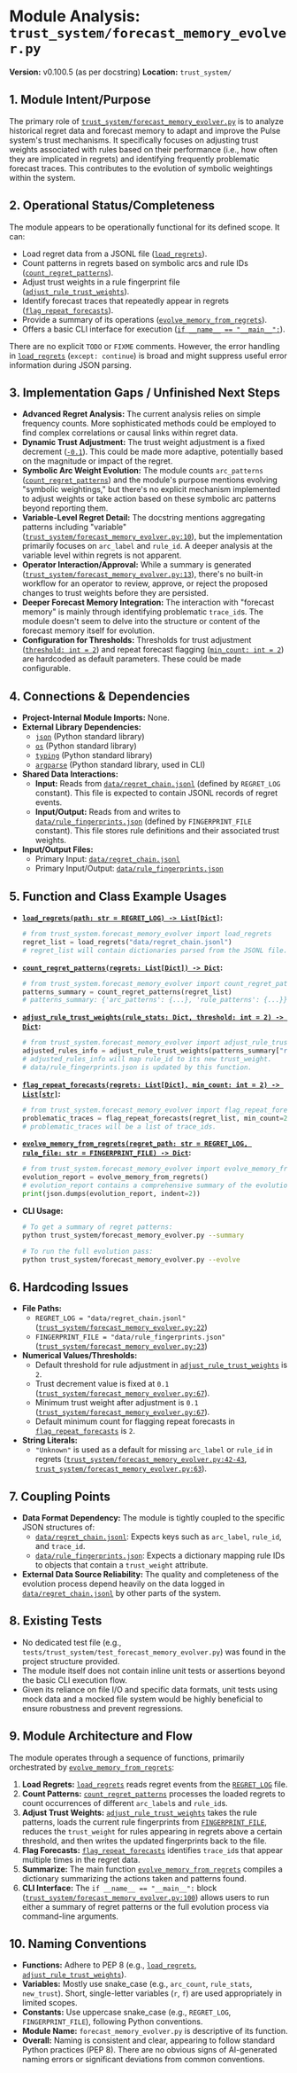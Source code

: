 # Module Analysis: `trust_system/forecast_memory_evolver.py`

**Version:** v0.100.5 (as per docstring)
**Location:** `trust_system/`

## 1. Module Intent/Purpose

The primary role of [`trust_system/forecast_memory_evolver.py`](trust_system/forecast_memory_evolver.py:1) is to analyze historical regret data and forecast memory to adapt and improve the Pulse system's trust mechanisms. It specifically focuses on adjusting trust weights associated with rules based on their performance (i.e., how often they are implicated in regrets) and identifying frequently problematic forecast traces. This contributes to the evolution of symbolic weightings within the system.

## 2. Operational Status/Completeness

The module appears to be operationally functional for its defined scope. It can:
*   Load regret data from a JSONL file ([`load_regrets`](trust_system/forecast_memory_evolver.py:25)).
*   Count patterns in regrets based on symbolic arcs and rule IDs ([`count_regret_patterns`](trust_system/forecast_memory_evolver.py:37)).
*   Adjust trust weights in a rule fingerprint file ([`adjust_rule_trust_weights`](trust_system/forecast_memory_evolver.py:51)).
*   Identify forecast traces that repeatedly appear in regrets ([`flag_repeat_forecasts`](trust_system/forecast_memory_evolver.py:76)).
*   Provide a summary of its operations ([`evolve_memory_from_regrets`](trust_system/forecast_memory_evolver.py:85)).
*   Offers a basic CLI interface for execution ([`if __name__ == "__main__":`](trust_system/forecast_memory_evolver.py:100)).

There are no explicit `TODO` or `FIXME` comments. However, the error handling in [`load_regrets`](trust_system/forecast_memory_evolver.py:33) (`except: continue`) is broad and might suppress useful error information during JSON parsing.

## 3. Implementation Gaps / Unfinished Next Steps

*   **Advanced Regret Analysis:** The current analysis relies on simple frequency counts. More sophisticated methods could be employed to find complex correlations or causal links within regret data.
*   **Dynamic Trust Adjustment:** The trust weight adjustment is a fixed decrement ([`-0.1`](trust_system/forecast_memory_evolver.py:67)). This could be made more adaptive, potentially based on the magnitude or impact of the regret.
*   **Symbolic Arc Weight Evolution:** The module counts `arc_patterns` ([`count_regret_patterns`](trust_system/forecast_memory_evolver.py:47)) and the module's purpose mentions evolving "symbolic weightings," but there's no explicit mechanism implemented to adjust weights or take action based on these symbolic arc patterns beyond reporting them.
*   **Variable-Level Regret Detail:** The docstring mentions aggregating patterns including "variable" ([`trust_system/forecast_memory_evolver.py:10`](trust_system/forecast_memory_evolver.py:10)), but the implementation primarily focuses on `arc_label` and `rule_id`. A deeper analysis at the variable level within regrets is not apparent.
*   **Operator Interaction/Approval:** While a summary is generated ([`trust_system/forecast_memory_evolver.py:13`](trust_system/forecast_memory_evolver.py:13)), there's no built-in workflow for an operator to review, approve, or reject the proposed changes to trust weights before they are persisted.
*   **Deeper Forecast Memory Integration:** The interaction with "forecast memory" is mainly through identifying problematic `trace_id`s. The module doesn't seem to delve into the structure or content of the forecast memory itself for evolution.
*   **Configuration for Thresholds:** Thresholds for trust adjustment ([`threshold: int = 2`](trust_system/forecast_memory_evolver.py:51)) and repeat forecast flagging ([`min_count: int = 2`](trust_system/forecast_memory_evolver.py:76)) are hardcoded as default parameters. These could be made configurable.

## 4. Connections & Dependencies

*   **Project-Internal Module Imports:** None.
*   **External Library Dependencies:**
    *   [`json`](https://docs.python.org/3/library/json.html) (Python standard library)
    *   [`os`](https://docs.python.org/3/library/os.html) (Python standard library)
    *   [`typing`](https://docs.python.org/3/library/typing.html) (Python standard library)
    *   [`argparse`](https://docs.python.org/3/library/argparse.html) (Python standard library, used in CLI)
*   **Shared Data Interactions:**
    *   **Input:** Reads from [`data/regret_chain.jsonl`](data/regret_chain.jsonl) (defined by `REGRET_LOG` constant). This file is expected to contain JSONL records of regret events.
    *   **Input/Output:** Reads from and writes to [`data/rule_fingerprints.json`](data/rule_fingerprints.json) (defined by `FINGERPRINT_FILE` constant). This file stores rule definitions and their associated trust weights.
*   **Input/Output Files:**
    *   Primary Input: [`data/regret_chain.jsonl`](data/regret_chain.jsonl)
    *   Primary Input/Output: [`data/rule_fingerprints.json`](data/rule_fingerprints.json)

## 5. Function and Class Example Usages

*   **[`load_regrets(path: str = REGRET_LOG) -> List[Dict]`](trust_system/forecast_memory_evolver.py:25):**
    ```python
    # from trust_system.forecast_memory_evolver import load_regrets
    regret_list = load_regrets("data/regret_chain.jsonl")
    # regret_list will contain dictionaries parsed from the JSONL file.
    ```
*   **[`count_regret_patterns(regrets: List[Dict]) -> Dict`](trust_system/forecast_memory_evolver.py:37):**
    ```python
    # from trust_system.forecast_memory_evolver import count_regret_patterns
    patterns_summary = count_regret_patterns(regret_list)
    # patterns_summary: {'arc_patterns': {...}, 'rule_patterns': {...}}
    ```
*   **[`adjust_rule_trust_weights(rule_stats: Dict, threshold: int = 2) -> Dict`](trust_system/forecast_memory_evolver.py:51):**
    ```python
    # from trust_system.forecast_memory_evolver import adjust_rule_trust_weights
    adjusted_rules_info = adjust_rule_trust_weights(patterns_summary["rule_patterns"], threshold=3)
    # adjusted_rules_info will map rule_id to its new trust_weight.
    # data/rule_fingerprints.json is updated by this function.
    ```
*   **[`flag_repeat_forecasts(regrets: List[Dict], min_count: int = 2) -> List[str]`](trust_system/forecast_memory_evolver.py:76):**
    ```python
    # from trust_system.forecast_memory_evolver import flag_repeat_forecasts
    problematic_traces = flag_repeat_forecasts(regret_list, min_count=2)
    # problematic_traces will be a list of trace_ids.
    ```
*   **[`evolve_memory_from_regrets(regret_path: str = REGRET_LOG, rule_file: str = FINGERPRINT_FILE) -> Dict`](trust_system/forecast_memory_evolver.py:85):**
    ```python
    # from trust_system.forecast_memory_evolver import evolve_memory_from_regrets
    evolution_report = evolve_memory_from_regrets()
    # evolution_report contains a comprehensive summary of the evolution pass.
    print(json.dumps(evolution_report, indent=2))
    ```
*   **CLI Usage:**
    ```bash
    # To get a summary of regret patterns:
    python trust_system/forecast_memory_evolver.py --summary

    # To run the full evolution pass:
    python trust_system/forecast_memory_evolver.py --evolve
    ```

## 6. Hardcoding Issues

*   **File Paths:**
    *   `REGRET_LOG = "data/regret_chain.jsonl"` ([`trust_system/forecast_memory_evolver.py:22`](trust_system/forecast_memory_evolver.py:22))
    *   `FINGERPRINT_FILE = "data/rule_fingerprints.json"` ([`trust_system/forecast_memory_evolver.py:23`](trust_system/forecast_memory_evolver.py:23))
*   **Numerical Values/Thresholds:**
    *   Default threshold for rule adjustment in [`adjust_rule_trust_weights`](trust_system/forecast_memory_evolver.py:51) is `2`.
    *   Trust decrement value is fixed at `0.1` ([`trust_system/forecast_memory_evolver.py:67`](trust_system/forecast_memory_evolver.py:67)).
    *   Minimum trust weight after adjustment is `0.1` ([`trust_system/forecast_memory_evolver.py:67`](trust_system/forecast_memory_evolver.py:67)).
    *   Default minimum count for flagging repeat forecasts in [`flag_repeat_forecasts`](trust_system/forecast_memory_evolver.py:76) is `2`.
*   **String Literals:**
    *   `"Unknown"` is used as a default for missing `arc_label` or `rule_id` in regrets ([`trust_system/forecast_memory_evolver.py:42-43`](trust_system/forecast_memory_evolver.py:42-43), [`trust_system/forecast_memory_evolver.py:63`](trust_system/forecast_memory_evolver.py:63)).

## 7. Coupling Points

*   **Data Format Dependency:** The module is tightly coupled to the specific JSON structures of:
    *   [`data/regret_chain.jsonl`](data/regret_chain.jsonl): Expects keys such as `arc_label`, `rule_id`, and `trace_id`.
    *   [`data/rule_fingerprints.json`](data/rule_fingerprints.json): Expects a dictionary mapping rule IDs to objects that contain a `trust_weight` attribute.
*   **External Data Source Reliability:** The quality and completeness of the evolution process depend heavily on the data logged in [`data/regret_chain.jsonl`](data/regret_chain.jsonl) by other parts of the system.

## 8. Existing Tests

*   No dedicated test file (e.g., `tests/trust_system/test_forecast_memory_evolver.py`) was found in the project structure provided.
*   The module itself does not contain inline unit tests or assertions beyond the basic CLI execution flow.
*   Given its reliance on file I/O and specific data formats, unit tests using mock data and a mocked file system would be highly beneficial to ensure robustness and prevent regressions.

## 9. Module Architecture and Flow

The module operates through a sequence of functions, primarily orchestrated by [`evolve_memory_from_regrets`](trust_system/forecast_memory_evolver.py:85):

1.  **Load Regrets:** [`load_regrets`](trust_system/forecast_memory_evolver.py:25) reads regret events from the [`REGRET_LOG`](trust_system/forecast_memory_evolver.py:22) file.
2.  **Count Patterns:** [`count_regret_patterns`](trust_system/forecast_memory_evolver.py:37) processes the loaded regrets to count occurrences of different `arc_label`s and `rule_id`s.
3.  **Adjust Trust Weights:** [`adjust_rule_trust_weights`](trust_system/forecast_memory_evolver.py:51) takes the rule patterns, loads the current rule fingerprints from [`FINGERPRINT_FILE`](trust_system/forecast_memory_evolver.py:23), reduces the `trust_weight` for rules appearing in regrets above a certain threshold, and then writes the updated fingerprints back to the file.
4.  **Flag Forecasts:** [`flag_repeat_forecasts`](trust_system/forecast_memory_evolver.py:76) identifies `trace_id`s that appear multiple times in the regret data.
5.  **Summarize:** The main function [`evolve_memory_from_regrets`](trust_system/forecast_memory_evolver.py:85) compiles a dictionary summarizing the actions taken and patterns found.
6.  **CLI Interface:** The `if __name__ == "__main__":` block ([`trust_system/forecast_memory_evolver.py:100`](trust_system/forecast_memory_evolver.py:100)) allows users to run either a summary of regret patterns or the full evolution process via command-line arguments.

## 10. Naming Conventions

*   **Functions:** Adhere to PEP 8 (e.g., [`load_regrets`](trust_system/forecast_memory_evolver.py:25), [`adjust_rule_trust_weights`](trust_system/forecast_memory_evolver.py:51)).
*   **Variables:** Mostly use snake_case (e.g., `arc_count`, `rule_stats`, `new_trust`). Short, single-letter variables (`r`, `f`) are used appropriately in limited scopes.
*   **Constants:** Use uppercase snake_case (e.g., `REGRET_LOG`, `FINGERPRINT_FILE`), following Python conventions.
*   **Module Name:** `forecast_memory_evolver.py` is descriptive of its function.
*   **Overall:** Naming is consistent and clear, appearing to follow standard Python practices (PEP 8). There are no obvious signs of AI-generated naming errors or significant deviations from common conventions.